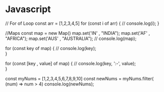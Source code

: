 # Javascript
// For of Loop
const arr = [1,2,3,4,5]
for (const i of arr) {
//    console.log(i);
}


//Maps
const map = new Map()
map.set('IN' , "INDIA");
map.set('AF' , "AFRICA");
map.set('AUS' , "AUSTRALIA");
//  console.log(map);

for (const key of map) {
//    console.log(key);    
}

for (const [key , value] of map) {
//    console.log(key, ':-', value);    
}

const myNums = [1,2,3,4,5,6,7,8,9,10]
const newNums = myNums.filter( (num) => num > 4)
console.log(newNums);

